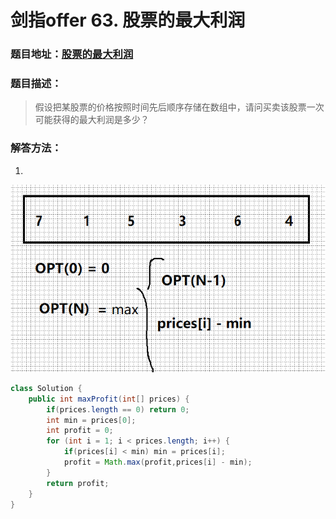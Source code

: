 # 剑指offer 63. 股票的最大利润

### 题目地址：[股票的最大利润](https://leetcode-cn.com/problems/gu-piao-de-zui-da-li-run-lcof/)



### 题目描述：

>假设把某股票的价格按照时间先后顺序存储在数组中，请问买卖该股票一次可能获得的最大利润是多少？



### 解答方法：

1. 

![image-20211205064025876](images/image-20211205064025876.png)

```java
class Solution {
    public int maxProfit(int[] prices) {
        if(prices.length == 0) return 0;
        int min = prices[0];
        int profit = 0;
        for (int i = 1; i < prices.length; i++) {
            if(prices[i] < min) min = prices[i];
            profit = Math.max(profit,prices[i] - min);
        }
        return profit;
    }
}
```